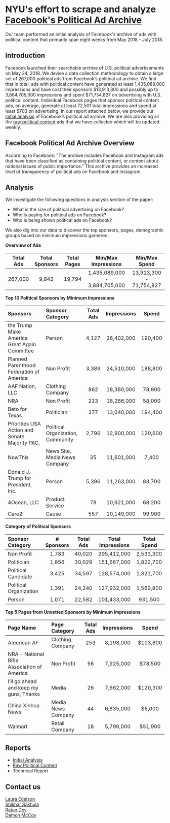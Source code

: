 # NYU's effort to scrape and analyze [Facebook's Political Ad Archive](https://www.facebook.com/politicalcontentads/)
Our team performed an initial analysis of Facebook's archive of ads with political content that primarily span eight weeks from May 2018 - July 2018. 


## Introduction
Facebook launched their searchable archive of U.S. political advertisements on May 24, 2018. We devise a data collection methodology to obtain a large set of 267,000 political ads from Facebook’s political ad archive. We find that in total, ads with political content have generated at least 1,435,089,000 impressions and have cost their sponsors $13,913,300 and possibly up to 3,884,705,000 impressions and spent $71,754,827 on advertising with U.S. political content. Individual Facebook pages that sponsor political content ads, on average, generate at least 72,501 total impressions and spend at least $703 on advertising. 
In our report attached below, we provide our [initial analysis](https://github.com/online-pol-ads/FBPoliticalAds/blob/master/docs/Facebooks-archive.pdf) of Facebook’s political ad archive. We are also providing all the [raw political content](https://github.com/online-pol-ads/FBPoliticalAds/tree/master/RawContentFiles) ads that we have collected which will be updated weekly.


## Facebook Political Ad Archive Overview
According to Facebook: "The archive includes Facebook and Instagram ads that have been classified as containing political content, or content about national issues of public importance." This archive provides an increased level of transparency of political ads on Facebook and Instagram. 


## Analysis
We investigate the following questions in analysis section of the paper:

- What is the size of political advertising on Facebook?
- Who is paying for political ads on Facebook?
- Who is being shown political ads on Facebook? 

We also dig into our data to discover the top sponsors, pages, demographic groups based on minimum impressions garnered. 


**Overview of Ads**

Total Ads  |  Total Sponsors  |  Total Pages  |         Min/Max Impressions       |        Min/Max Spend 
:---:      | :---:            | :---:         | :---:                             | :---:                
267,000   |       9,842      |     19,794    |   1,435,089,000 - 3,884,705,000   |   13,913,300 - 71,754,827

**Top 10 Political Sponsors by Minimum Impressions**

Sponsors                                     | Sponsor Category                  | Total Ads       | Impressions | Spend 
:---                                         |  :---                             | :---:           | :---:       | :---: 
the Trump Make America Great Again Committee | Person | 4,127 |  26,402,000 | 190,400 
Planned Parenthood Federation of America | Non Profit | 3,389 |  24,510,000 | 188,800
AAF Nation, LLC | Clothing Company | 862 |  18,380,000 |  78,900
NRA | Non Profit | 213 | 18,286,000 | 58,000
Beto for Texas | Politician | 377 | 13,040,000 | 194,400 
Priorities USA Action and Senate Majority PAC. | Political Organization, Community | 2,796 | 12,900,000 | 120,600 
NowThis | News Site, Media News Company | 35 | 11,601,000 | 7,400
Donald J. Trump for President, Inc. | Person | 5,396 | 11,263,000 | 83,700
4Ocean, LLC | Product Service | 78 | 10,621,000 | 68,200
Care2 | Cause | 557 | 10,149,000 | 99,900   

**Category of Political Sponsors**

Sponsor Category | # Sponsors | Total Ads | Total Impressions | Total Spend
:---             | :---:      | :---:     | :---:             | :---:
Non Profit | 1,783 | 40,020 | 295,412,000 | 2,533,300 
Politician | 1,856 | 30,029 | 151,667,000 | 1,822,700 
Political Candidate | 3,425 | 34,597 | 128,574,000 | 1,321,700 
Political Organization | 1,391 | 24,240 | 127,932,000 | 1,569,800 
Person | 1,071 | 22,582 | 101,433,000 | 931,500   

**Top 5 Pages from Unvetted Sponsors by Minimum Impressions**

Page Name | Page Category | Total Ads | Impressions | Spend
:--- | :---          | :---:     | :---:       | :---:
American AF | Clothing Company | 253 | 8,198,000 | $103,800 
NRA - National Rifle Association of America | Non Profit | 56 | 7,925,000 | $78,500 
I’ll go ahead and keep my guns, Thanks | Media | 26 | 7,562,000 | $120,300 
China Xinhua News | Media News Company | 44 | 6,835,000 | $6,000 
Walmart | Retail Company | 18 | 5,790,000 | $51,900   


## Reports
- [Initial Analysis](https://github.com/online-pol-ads/FBPoliticalAds/blob/master/docs/Facebooks-archive.pdf)
- [Raw Political Content](https://github.com/online-pol-ads/FBPoliticalAds/tree/master/RawContentFiles)
- Technical Report

## Contact us
[Laura Edelson](mailto:lj992@nyu.edu)  
[Shikhar Sakhuja](https://wp.nyu.edu/shikharsakhuja/)    
[Ratan Dey](mailto:ratan@nyu.edu)  
[Damon McCoy](http://damonmccoy.com)
